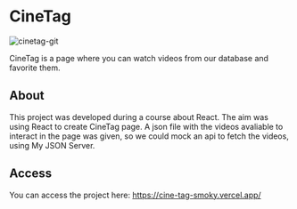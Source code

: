 # CineTag
![cinetag-git](https://github.com/Quitandir/CineTag/assets/109114941/b3d4fd29-6917-426b-90cf-c5d3e7d137ea)

CineTag is a page where you can watch videos from our database and favorite them. 

## About

This project was developed during a course about React. The aim was using React to create CineTag page. A json file with the videos avaliable to interact in the page was given, so we could mock an api to fetch the videos, using My JSON Server.

## Access

You can access the project here: https://cine-tag-smoky.vercel.app/





